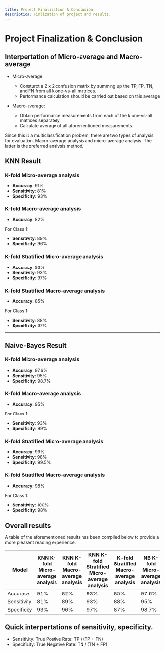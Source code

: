```yaml
---
title: Project Finalization & Conclusion
description: Finlization of project and results.
---
```


# Project Finalization & Conclusion

## Interpertation of Micro-average and Macro-average

- Micro-average:
	- Consturct a 2 x 2 confusion matrix by summing up the TP, FP, TN, and FN from all k one-vs-all matrices.
	- Performance calculation should be carried out based on this average

- Macro-average:
	- Obtain performance measurements from each of the k one-vs-all matrices separately.
	- Calculate average of all aforementioned measurements.	

Since this is a multiclassification problem, there are two types of analysis for evaluation. Macro-average analysis and micro-average analysis. The latter is the preferred analysis method.
	
## KNN Result

### K-fold Micro-average analysis

- **Accuracy**: 91%
- **Sensitivity**: 81%
- **Specificity**: 93%

### K-fold Macro-average analysis

- **Accuracy**: 82%

For Class 1:

- **Sensitivity**: 89%
- **Specificity**: 96%

### K-fold Stratified Micro-average analysis

- **Accuracy**: 93%
- **Sensitivity**: 93%
- **Specificity**: 97%

### K-fold Stratified Macro-average analysis

- **Accuracy**: 85%

For Class 1:

- **Sensitivity**: 88%
- **Specificity**: 97%

*** 

## Naive-Bayes Result

### K-fold Micro-average analysis

- **Accuracy**: 97.6%
- **Sensitivity**: 95%
- **Specificity**: 98.7%

### K-fold Macro-average analysis

- **Accuracy**: 95%

For Class 1:

- **Sensitivity**: 93%
- **Specificity**: 99%

### K-fold Stratified Micro-average analysis

- **Accuracy**: 99%
- **Sensitivity**: 98%
- **Specificity**: 99.5%

### K-fold Stratified Macro-average analysis

- **Accuracy**: 98%

For Class 1:

- **Sensitivity**: 100%
- **Specificity**: 98%

## Overall results

A table of the aforementioned results has been compiled below to provide a more pleasent reading experience. 

| Model  | KNN K-fold Micro-average analysis | KNN K-fold Macro-average analysis | KNN K-fold Stratified Micro-average analysis  | K-fold Stratified Macro-average analysis  |  NB K-fold Micro-average analysis | NB K-fold Macro-average analysis  | NB K-fold Stratified Micro-average analysis  | NB K-fold Stratified Macro-average analysis  |
|---|---|---|---|---|---|---|---|---|
|  Accuracy |  91% |  82% | 93%  | 85%  |  97.6% | 95%  |  99% | 98%  |
|  Sensitivity |  81% |  89% | 93%  |  88% |  95% |  93% |  98% |  100% |
| Specificity  | 93%  |  96% |  97% | 87%  | 98.7%  |  99% | 99.5%  | 98%  |


## Quick interpertations of sensitivity, specificity.

- Sensitivity: True Postive Rate: TP / (TP + FN)
- Specificity: True Negative Rate: TN / (TN + FP)





